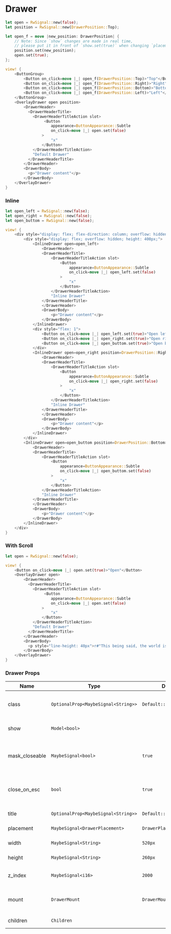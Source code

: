 # Drawer

```rust demo
let open = RwSignal::new(false);
let position = RwSignal::new(DrawerPosition::Top);

let open_f = move |new_position: DrawerPosition| {
    // Note: Since `show` changes are made in real time,
    // please put it in front of `show.set(true)` when changing `placement`.
    position.set(new_position);
    open.set(true);
};

view! {
    <ButtonGroup>
        <Button on_click=move |_| open_f(DrawerPosition::Top)>"Top"</Button>
        <Button on_click=move |_| open_f(DrawerPosition::Right)>"Right"</Button>
        <Button on_click=move |_| open_f(DrawerPosition::Bottom)>"Bottom"</Button>
        <Button on_click=move |_| open_f(DrawerPosition::Left)>"Left"</Button>
    </ButtonGroup>
    <OverlayDrawer open position>
        <DrawerHeader>
          <DrawerHeaderTitle>
            <DrawerHeaderTitleAction slot>
                 <Button
                    appearance=ButtonAppearance::Subtle
                    on_click=move |_| open.set(false)
                >
                    "x"
                </Button>
            </DrawerHeaderTitleAction>
            "Default Drawer"
          </DrawerHeaderTitle>
        </DrawerHeader>
        <DrawerBody>
          <p>"Drawer content"</p>
        </DrawerBody>
    </OverlayDrawer>
}
```

### Inline

```rust demo
let open_left = RwSignal::new(false);
let open_right = RwSignal::new(false);
let open_buttom = RwSignal::new(false);

view! {
    <div style="display: flex; flex-direction: column; overflow: hidden; height: 400px; background-color: #0078ff88;">
        <div style="display: flex; overflow: hidden; height: 400px;">
            <InlineDrawer open=open_left>
                <DrawerHeader>
                <DrawerHeaderTitle>
                    <DrawerHeaderTitleAction slot>
                        <Button
                            appearance=ButtonAppearance::Subtle
                            on_click=move |_| open_left.set(false)
                        >
                            "x"
                        </Button>
                    </DrawerHeaderTitleAction>
                    "Inline Drawer"
                </DrawerHeaderTitle>
                </DrawerHeader>
                <DrawerBody>
                    <p>"Drawer content"</p>
                </DrawerBody>
            </InlineDrawer>
            <div style="flex: 1">
                <Button on_click=move |_| open_left.set(true)>"Open left"</Button>
                <Button on_click=move |_| open_right.set(true)>"Open right"</Button>
                <Button on_click=move |_| open_buttom.set(true)>"Open buttom"</Button>
            </div>
            <InlineDrawer open=open_right position=DrawerPosition::Right>
                <DrawerHeader>
                <DrawerHeaderTitle>
                    <DrawerHeaderTitleAction slot>
                        <Button
                            appearance=ButtonAppearance::Subtle
                            on_click=move |_| open_right.set(false)
                        >
                            "x"
                        </Button>
                    </DrawerHeaderTitleAction>
                    "Inline Drawer"
                </DrawerHeaderTitle>
                </DrawerHeader>
                <DrawerBody>
                    <p>"Drawer content"</p>
                </DrawerBody>
            </InlineDrawer>
        </div>
        <InlineDrawer open=open_buttom position=DrawerPosition::Bottom>
            <DrawerHeader>
            <DrawerHeaderTitle>
                <DrawerHeaderTitleAction slot>
                    <Button
                        appearance=ButtonAppearance::Subtle
                        on_click=move |_| open_buttom.set(false)
                    >
                        "x"
                    </Button>
                </DrawerHeaderTitleAction>
                "Inline Drawer"
            </DrawerHeaderTitle>
            </DrawerHeader>
            <DrawerBody>
                <p>"Drawer content"</p>
            </DrawerBody>
        </InlineDrawer>
    </div>
}
```

### With Scroll

```rust demo
let open = RwSignal::new(false);

view! {
    <Button on_click=move |_| open.set(true)>"Open"</Button>
    <OverlayDrawer open>
        <DrawerHeader>
          <DrawerHeaderTitle>
            <DrawerHeaderTitleAction slot>
                 <Button
                    appearance=ButtonAppearance::Subtle
                    on_click=move |_| open.set(false)
                >
                    "x"
                </Button>
            </DrawerHeaderTitleAction>
            "Default Drawer"
          </DrawerHeaderTitle>
        </DrawerHeader>
        <DrawerBody>
          <p style="line-height: 40px">r#"This being said, the world is moving in the direction opposite to Clarke's predictions. In 2001: A Space Odyssey, in the year of 2001, which has already passed, human beings have built magnificent cities in space, and established permanent colonies on the moon, and huge nuclear-powered spacecraft have sailed to Saturn. However, today, in 2018, the walk on the moon has become a distant memory.And the farthest reach of our manned space flights is just as long as the two-hour mileage of a high-speed train passing through my city. At the same time, information technology is developing at an unimaginable speed. With the entire world covered by the Internet, people have gradually lost their interest in space, as they find themselves increasingly comfortable in the space created by IT. Instead of an exploration of the real space, which is full of real difficulties, people now just prefer to experience virtual space through VR. Just like someone said, "You promised me an ocean of stars, but you actually gave me Facebook.""#</p>
        </DrawerBody>
    </OverlayDrawer>
}
```

### Drawer Props

| Name | Type | Default | Desciption |
| --- | --- | --- | --- |
| class | `OptionalProp<MaybeSignal<String>>` | `Default::default()` | Addtional classes for the drawer element. |
| show | `Model<bool>` |  | Whether to show drawer. |
| mask_closeable | `MaybeSignal<bool>` | `true` | Whether to emit hide event when click mask. |
| close_on_esc | `bool` | `true` | Whether to close drawer on Esc is pressed. |
| title | `OptionalProp<MaybeSignal<String>>` | `Default::default()` | Drawer title. |
| placement | `MaybeSignal<DrawerPlacement>` | `DrawerPlacement::Right` | Drawer placement. |
| width | `MaybeSignal<String>` | `520px` | Drawer width. |
| height | `MaybeSignal<String>` | `260px` | Drawer height. |
| z_index | `MaybeSignal<i16>` | `2000` | z-index of the drawer. |
| mount | `DrawerMount` | `DrawerMount::Body` | Container node of the drawer. |
| children | `Children` |  | Drawer content. |

